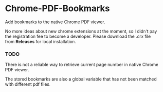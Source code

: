 # Chrome-PDF-Bookmarks
Add bookmarks to the native Chrome PDF viewer.

No more ideas about new chrome extensions at the moment, so I didn't pay the registration fee to become a developer. Please download the .crx file from **Releases** for local installation.



### TODO

There is not a reliable way to retrieve current page number in native Chrome PDF viewer.

The stored bookmarks are also a global variable that has not been matched with different pdf files.

